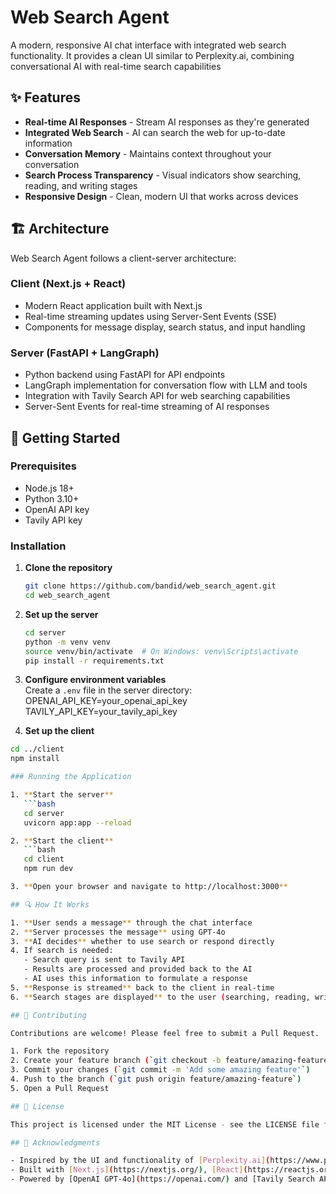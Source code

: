 # Web Search Agent

A modern, responsive AI chat interface with integrated web search functionality. It provides a clean UI similar to Perplexity.ai, combining conversational AI with real-time search capabilities

## ✨ Features

- **Real-time AI Responses** - Stream AI responses as they're generated
- **Integrated Web Search** - AI can search the web for up-to-date information
- **Conversation Memory** - Maintains context throughout your conversation
- **Search Process Transparency** - Visual indicators show searching, reading, and writing stages
- **Responsive Design** - Clean, modern UI that works across devices

## 🏗️ Architecture

Web Search Agent follows a client-server architecture:

### Client (Next.js + React)
- Modern React application built with Next.js
- Real-time streaming updates using Server-Sent Events (SSE)
- Components for message display, search status, and input handling

### Server (FastAPI + LangGraph)
- Python backend using FastAPI for API endpoints
- LangGraph implementation for conversation flow with LLM and tools
- Integration with Tavily Search API for web searching capabilities
- Server-Sent Events for real-time streaming of AI responses

## 🚀 Getting Started

### Prerequisites

- Node.js 18+
- Python 3.10+
- OpenAI API key
- Tavily API key

### Installation

1. **Clone the repository**
   ```bash
   git clone https://github.com/bandid/web_search_agent.git
   cd web_search_agent

2. **Set up the server**
   ```bash
   cd server
   python -m venv venv
   source venv/bin/activate  # On Windows: venv\Scripts\activate
   pip install -r requirements.txt

3. **Configure environment variables**  
   Create a `.env` file in the server directory:
   OPENAI_API_KEY=your_openai_api_key
   TAVILY_API_KEY=your_tavily_api_key
   
4. **Set up the client**
```bash
cd ../client
npm install

### Running the Application

1. **Start the server**
   ```bash
   cd server
   uvicorn app:app --reload

2. **Start the client**
   ```bash
   cd client
   npm run dev

3. **Open your browser and navigate to http://localhost:3000**   

## 🔍 How It Works

1. **User sends a message** through the chat interface
2. **Server processes the message** using GPT-4o
3. **AI decides** whether to use search or respond directly
4. If search is needed:
   - Search query is sent to Tavily API
   - Results are processed and provided back to the AI
   - AI uses this information to formulate a response
5. **Response is streamed** back to the client in real-time
6. **Search stages are displayed** to the user (searching, reading, writing)

## 🤝 Contributing

Contributions are welcome! Please feel free to submit a Pull Request.

1. Fork the repository
2. Create your feature branch (`git checkout -b feature/amazing-feature`)
3. Commit your changes (`git commit -m 'Add some amazing feature'`)
4. Push to the branch (`git push origin feature/amazing-feature`)
5. Open a Pull Request

## 📝 License

This project is licensed under the MIT License - see the LICENSE file for details.

## 🙏 Acknowledgments

- Inspired by the UI and functionality of [Perplexity.ai](https://www.perplexity.ai/)
- Built with [Next.js](https://nextjs.org/), [React](https://reactjs.org/), [FastAPI](https://fastapi.tiangolo.com/), and [LangGraph](https://github.com/langchain-ai/langgraph)
- Powered by [OpenAI GPT-4o](https://openai.com/) and [Tavily Search API](https://tavily.com/)
